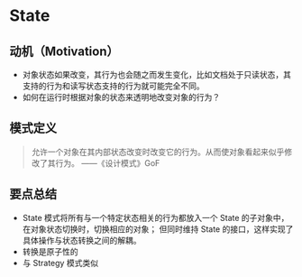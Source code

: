 # State

## 动机（Motivation）

- 对象状态如果改变，其行为也会随之而发生变化，比如文档处于只读状态，其支持的行为和读写状态支持的行为就可能完全不同。
- 如何在运行时根据对象的状态来透明地改变对象的行为？

## 模式定义

> 允许一个对象在其内部状态改变时改变它的行为。从而使对象看起来似乎修改了其行为。 ——《设计模式》GoF

## 要点总结

- State 模式将所有与一个特定状态相关的行为都放入一个 State 的子对象中，在对象状态切换时，切换相应的对象； 但同时维持 State 的接口，这样实现了具体操作与状态转换之间的解耦。
- 转换是原子性的
- 与 Strategy 模式类似

